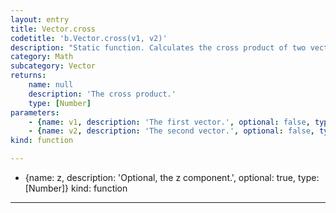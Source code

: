 ```yaml
---
layout: entry
title: Vector.cross
codetitle: 'b.Vector.cross(v1, v2)'
description: "Static function. Calculates the cross product of two vectors.\nIs meant to be called \"static\" i.e. Vector.cross(v1, v2);"
category: Math
subcategory: Vector
returns:
    name: null
    description: 'The cross product.'
    type: [Number]
parameters:
    - {name: v1, description: 'The first vector.', optional: false, type: [Vector]}
    - {name: v2, description: 'The second vector.', optional: false, type: [Vector]}
kind: function

---
```

- {name: z, description: 'Optional, the z component.', optional: true, type: [Number]}
kind: function

---
